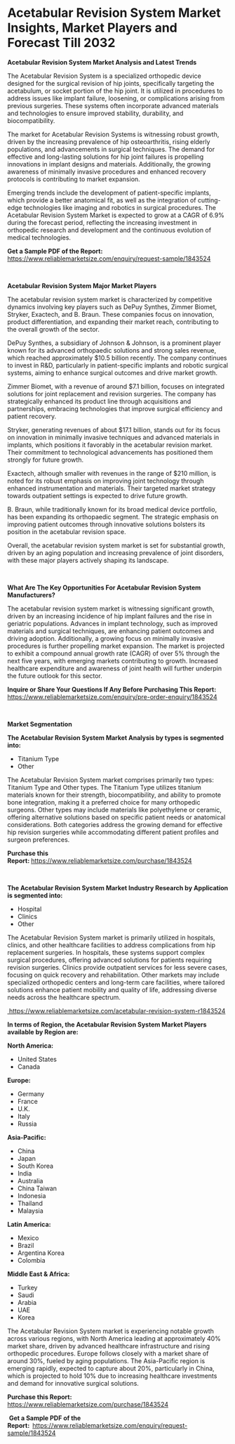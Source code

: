 <p><h1>Acetabular Revision System Market Insights, Market Players and Forecast Till 2032</h1></p><p><strong>Acetabular Revision System Market Analysis and Latest Trends</strong></p>
<p><p>The Acetabular Revision System is a specialized orthopedic device designed for the surgical revision of hip joints, specifically targeting the acetabulum, or socket portion of the hip joint. It is utilized in procedures to address issues like implant failure, loosening, or complications arising from previous surgeries. These systems often incorporate advanced materials and technologies to ensure improved stability, durability, and biocompatibility.</p><p>The market for Acetabular Revision Systems is witnessing robust growth, driven by the increasing prevalence of hip osteoarthritis, rising elderly populations, and advancements in surgical techniques. The demand for effective and long-lasting solutions for hip joint failures is propelling innovations in implant designs and materials. Additionally, the growing awareness of minimally invasive procedures and enhanced recovery protocols is contributing to market expansion.</p><p>Emerging trends include the development of patient-specific implants, which provide a better anatomical fit, as well as the integration of cutting-edge technologies like imaging and robotics in surgical procedures. The Acetabular Revision System Market is expected to grow at a CAGR of 6.9% during the forecast period, reflecting the increasing investment in orthopedic research and development and the continuous evolution of medical technologies.</p></p>
<p><strong>Get a Sample PDF of the Report:&nbsp;</strong> <a href="https://www.reliablemarketsize.com/enquiry/request-sample/1843524?utm_campaign=2008&utm_medium=2&utm_source=Github&utm_content=ia&utm_term=14042025&utm_id=acetabular-revision-system">https://www.reliablemarketsize.com/enquiry/request-sample/1843524</a></p>
<p>&nbsp;</p>
<p><strong>Acetabular Revision System Major Market Players</strong></p>
<p><p>The acetabular revision system market is characterized by competitive dynamics involving key players such as DePuy Synthes, Zimmer Biomet, Stryker, Exactech, and B. Braun. These companies focus on innovation, product differentiation, and expanding their market reach, contributing to the overall growth of the sector.</p><p>DePuy Synthes, a subsidiary of Johnson & Johnson, is a prominent player known for its advanced orthopaedic solutions and strong sales revenue, which reached approximately $10.5 billion recently. The company continues to invest in R&D, particularly in patient-specific implants and robotic surgical systems, aiming to enhance surgical outcomes and drive market growth.</p><p>Zimmer Biomet, with a revenue of around $7.1 billion, focuses on integrated solutions for joint replacement and revision surgeries. The company has strategically enhanced its product line through acquisitions and partnerships, embracing technologies that improve surgical efficiency and patient recovery.</p><p>Stryker, generating revenues of about $17.1 billion, stands out for its focus on innovation in minimally invasive techniques and advanced materials in implants, which positions it favorably in the acetabular revision market. Their commitment to technological advancements has positioned them strongly for future growth.</p><p>Exactech, although smaller with revenues in the range of $210 million, is noted for its robust emphasis on improving joint technology through enhanced instrumentation and materials. Their targeted market strategy towards outpatient settings is expected to drive future growth.</p><p>B. Braun, while traditionally known for its broad medical device portfolio, has been expanding its orthopaedic segment. The strategic emphasis on improving patient outcomes through innovative solutions bolsters its position in the acetabular revision space.</p><p>Overall, the acetabular revision system market is set for substantial growth, driven by an aging population and increasing prevalence of joint disorders, with these major players actively shaping its landscape.</p></p>
<p>&nbsp;</p>
<p><strong>What Are The Key Opportunities For Acetabular Revision System Manufacturers?</strong></p>
<p><p>The acetabular revision system market is witnessing significant growth, driven by an increasing incidence of hip implant failures and the rise in geriatric populations. Advances in implant technology, such as improved materials and surgical techniques, are enhancing patient outcomes and driving adoption. Additionally, a growing focus on minimally invasive procedures is further propelling market expansion. The market is projected to exhibit a compound annual growth rate (CAGR) of over 5% through the next five years, with emerging markets contributing to growth. Increased healthcare expenditure and awareness of joint health will further underpin the future outlook for this sector.</p></p>
<p><strong>Inquire or Share Your Questions If Any Before Purchasing This Report:</strong> <a href="https://www.reliablemarketsize.com/enquiry/pre-order-enquiry/1843524?utm_campaign=2008&utm_medium=2&utm_source=Github&utm_content=ia&utm_term=14042025&utm_id=acetabular-revision-system">https://www.reliablemarketsize.com/enquiry/pre-order-enquiry/1843524</a></p>
<p>&nbsp;</p>
<p><strong>Market Segmentation</strong></p>
<p><strong>The Acetabular Revision System Market Analysis by types is segmented into:</strong></p>
<p><ul><li>Titanium Type</li><li>Other</li></ul></p>
<p><p>The Acetabular Revision System market comprises primarily two types: Titanium Type and Other types. The Titanium Type utilizes titanium materials known for their strength, biocompatibility, and ability to promote bone integration, making it a preferred choice for many orthopedic surgeons. Other types may include materials like polyethylene or ceramic, offering alternative solutions based on specific patient needs or anatomical considerations. Both categories address the growing demand for effective hip revision surgeries while accommodating different patient profiles and surgeon preferences.</p></p>
<p><strong>Purchase this Report:&nbsp;</strong><a href="https://www.reliablemarketsize.com/purchase/1843524?utm_campaign=2008&utm_medium=2&utm_source=Github&utm_content=ia&utm_term=14042025&utm_id=acetabular-revision-system">https://www.reliablemarketsize.com/purchase/1843524</a></p>
<p>&nbsp;</p>
<p><strong>The Acetabular Revision System Market Industry Research by Application is segmented into:</strong></p>
<p><ul><li>Hospital</li><li>Clinics</li><li>Other</li></ul></p>
<p><p>The Acetabular Revision System market is primarily utilized in hospitals, clinics, and other healthcare facilities to address complications from hip replacement surgeries. In hospitals, these systems support complex surgical procedures, offering advanced solutions for patients requiring revision surgeries. Clinics provide outpatient services for less severe cases, focusing on quick recovery and rehabilitation. Other markets may include specialized orthopedic centers and long-term care facilities, where tailored solutions enhance patient mobility and quality of life, addressing diverse needs across the healthcare spectrum.</p></p>
<p><a href="https://www.reliablemarketsize.com/acetabular-revision-system-r1843524?utm_campaign=2008&utm_medium=2&utm_source=Github&utm_content=ia&utm_term=14042025&utm_id=acetabular-revision-system">&nbsp;https://www.reliablemarketsize.com/acetabular-revision-system-r1843524</a></p>
<p><strong>In terms of Region, the Acetabular Revision System Market Players available by Region are:</strong></p>
<p>
    <p> <strong> North America: </strong>
        <ul>
            <li>United States</li>
            <li>Canada</li>
        </ul>
        </p> 
    <p> <strong> Europe: </strong>
        <ul>
            <li>Germany</li>
            <li>France</li>
            <li>U.K.</li>
            <li>Italy</li>
            <li>Russia</li>
        </ul>
        </p> 
    <p> <strong> Asia-Pacific: </strong>
        <ul>
            <li>China</li>
            <li>Japan</li>
            <li>South Korea</li>
            <li>India</li>
            <li>Australia</li>
            <li>China Taiwan</li>
            <li>Indonesia</li>
            <li>Thailand</li>
            <li>Malaysia</li>
        </ul>
        </p> 
    <p> <strong> Latin America: </strong>
        <ul>
            <li>Mexico</li>
            <li>Brazil</li>
            <li>Argentina Korea</li>
            <li>Colombia</li>
        </ul>
        </p> 
    <p> <strong> Middle East & Africa: </strong>
        <ul>
            <li>Turkey</li>
            <li>Saudi</li>
            <li>Arabia</li>
            <li>UAE</li>
            <li>Korea</li>
        </ul>
    </p>
    </p>
<p><p>The Acetabular Revision System market is experiencing notable growth across various regions, with North America leading at approximately 40% market share, driven by advanced healthcare infrastructure and rising orthopedic procedures. Europe follows closely with a market share of around 30%, fueled by aging populations. The Asia-Pacific region is emerging rapidly, expected to capture about 20%, particularly in China, which is projected to hold 10% due to increasing healthcare investments and demand for innovative surgical solutions.</p></p>
<p><strong>Purchase this Report: </strong><a href="https://www.reliablemarketsize.com/purchase/1843524?utm_campaign=2008&utm_medium=2&utm_source=Github&utm_content=ia&utm_term=14042025&utm_id=acetabular-revision-system">https://www.reliablemarketsize.com/purchase/1843524</a></p>
<p>&nbsp;<strong>Get a Sample PDF of the Report:&nbsp;&nbsp;</strong><a href="https://www.reliablemarketsize.com/enquiry/request-sample/1843524?utm_campaign=2008&utm_medium=2&utm_source=Github&utm_content=ia&utm_term=14042025&utm_id=acetabular-revision-system">https://www.reliablemarketsize.com/enquiry/request-sample/1843524</a></p>
<p><strong></strong></p>
<p><p></p><p></p><p></p></p>